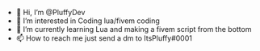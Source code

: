 - 👋 Hi, I’m @PluffyDev
- 👀 I’m interested in Coding lua/fivem coding
- 🌱 I’m currently learning Lua and making a fivem script from the bottom
- 📫 How to reach me just send a dm to ItsPluffy#0001

<!---
PluffyDev/PluffyDev is a ✨ special ✨ repository because its `README.md` (this file) appears on your GitHub profile.
You can click the Preview link to take a look at your changes.
--->
